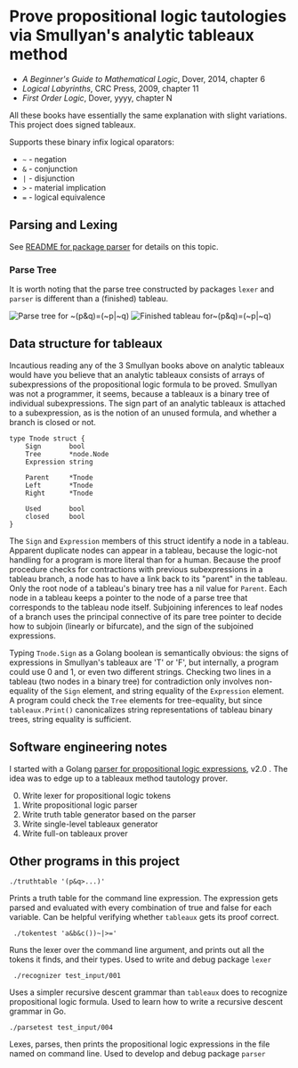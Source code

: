 # Prove propositional logic tautologies via Smullyan's analytic tableaux method 

* _A Beginner's Guide to Mathematical Logic_, Dover, 2014, chapter 6
* _Logical Labyrinths_, CRC Press, 2009, chapter 11
* _First Order Logic_, Dover, yyyy, chapter N

All these books have essentially the same explanation with slight variations.
This project does signed tableaux.


Supports these binary infix logical oparators:

* `~` - negation
* `&` - conjunction
* `|` - disjunction
* `>` - material implication
* `=` - logical equivalence

## Parsing and Lexing

See [README for package parser](https://github.com/bediger4000/tableaux-in-go/tree/master/src/parser)  for details on this topic.

### Parse Tree

It is worth noting that the parse tree constructed by packages `lexer` and `parser` is different
than a (finished) tableau.

![Parse tree for `~(p&q)=(~p|~q)`](https://raw.githubusercontent.com/bediger4000/tableaux/master/examplep.png)
![Finished tableau for`~(p&q)=(~p|~q)`](https://raw.githubusercontent.com/bediger4000/tableaux/master/examplet.png)


## Data structure for tableaux

Incautious reading any of the 3 Smullyan books  above on analytic tableaux would have you
believe that an analytic tableaux consists of arrays of subexpressions of the propositional
logic formula to be proved. Smullyan was not a programmer, it seems, because a tableaux is
a binary tree of individual subexpressions. The sign part of an analytic tableaux is attached
to a subexpression, as is the notion of an unused formula, and whether a branch is closed or not.

    type Tnode struct {
        Sign       bool
        Tree       *node.Node
        Expression string
    
        Parent     *Tnode
        Left       *Tnode
        Right      *Tnode
    
        Used       bool
        closed     bool
    }

The `Sign` and `Expression` members of this struct identify a node in a tableau. Apparent duplicate 
nodes can appear in a tableau, because the logic-not handling for a program is more literal than
for a human. Because the proof procedure checks for contractions with previous subexpressions in
a tableau branch, a node has to have a link back to its "parent" in the tableau. Only the root
node of a tableau's binary tree has a nil value for `Parent`. Each node in a tableau keeps a pointer
to the node of a parse tree that corresponds to the tableau node itself. Subjoining inferences
to leaf nodes of a branch uses the principal connective of its pare tree pointer to decide
how to subjoin (linearly or bifurcate), and the sign of the subjoined expressions.

Typing `Tnode.Sign` as a Golang boolean is semantically obvious: the signs of expressions
in Smullyan's tableaux are 'T' or 'F', but internally, a program could use 0 and 1, or even
two different strings. Checking two lines in a tableau (two nodes in a binary tree) for
contradiction only involves non-equality of the `Sign` element, and string equality of the
`Expression` element. A program could check the `Tree` elements for tree-equality, but since
`tableaux.Print()` canonicalizes string representations of tableau binary trees, string equality
is sufficient.

## Software engineering notes

I started with a Golang [parser for propositional logic expressions](https://github.com/bediger4000/propositional-logic-go),
v2.0 . The idea was to edge up to a tableaux method tautology prover.

0. Write lexer for propositional logic tokens
1. Write propositional logic parser
2. Write truth table generator based on the parser
3. Write single-level tableaux generator
4. Write full-on tableaux prover 

## Other programs in this project

    ./truthtable '(p&q>...)'

Prints a truth table for the command line expression. The expression gets parsed and
evaluated with every combination of true and false for each variable. Can be helpful
verifying whether `tableaux` gets its proof correct.

     ./tokentest 'a&b&c())~|>='

Runs the lexer over the command line argument, and prints out all the tokens it finds,
and their types. Used to write and debug package `lexer`

     ./recognizer test_input/001

Uses a simpler recursive descent grammar than `tableaux` does to recognize propositional logic
formula. Used to learn how to write a recursive descent grammar in Go.

    ./parsetest test_input/004

Lexes, parses, then prints the propositional logic expressions in the file named
on command line. Used to develop and debug package `parser`
